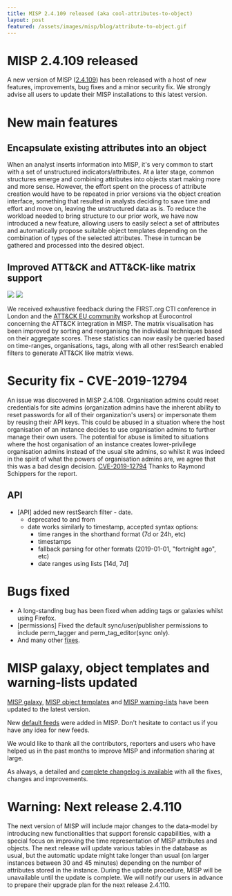 ```yaml
---
title: MISP 2.4.109 released (aka cool-attributes-to-object)
layout: post
featured: /assets/images/misp/blog/attribute-to-object.gif
---
```


# MISP 2.4.109 released

A new version of MISP ([2.4.109](https://github.com/MISP/MISP/tree/v2.4.109)) has been released with a host of new features, improvements, bug fixes and a minor security fix. We strongly advise all users to update their MISP installations to this latest version.

# New main features

## Encapsulate existing attributes into an object

When an analyst inserts information into MISP, it's very common to start with a set of unstructured indicators/attributes. At a later stage, common structures emerge and combining attributes into objects start making more and more sense. However, the effort spent on the process of attribute creation would have to be repeated in prior versions via the object creation interface, something that resulted in analysts deciding to save time and effort and move on, leaving the unstructured data as is. To reduce the workload needed to bring structure to our prior work, we have now introduced a new feature, allowing users to easily select a set of attributes and automatically propose suitable object templates depending on the combination of types of the selected attributes. These in turncan be gathered and processed into the desired object.

## Improved ATT&CK and ATT&CK-like matrix support

![](https://www.misp-project.org/assets/images/misp/blog/attack-new.png)
![](https://www.misp-project.org/assets/images/misp/blog/fraud-tactics.png)

We received exhaustive feedback during the FIRST.org CTI conference in London and the [ATT&CK EU community](https://www.attack-community.org/) workshop at Eurocontrol concerning the ATT&CK integration in MISP. The matrix visualisation has been improved by sorting and reorganising the individual techniques based on their aggregate scores. These statistics can now easily be queried based on time-ranges, organisations, tags, along with all other restSearch enabled filters to generate ATT&CK like matrix views.

# Security fix - CVE-2019-12794

An issue was discovered in MISP 2.4.108. Organisation admins could reset credentials for site admins (organization admins have the inherent ability to reset passwords for all of their organization's users) or impersonate them by reusing their API keys. This could be abused in a situation where the host organisation of an instance decides to use organisation admins to further manage their own users. The potential for abuse is limited to situations where the host organisation of an instance creates lower-privilege organisation admins instead of the usual site admins, so whilst it was indeed in the spirit of what the powers of organisation admins are, we agree that this was a bad design decision. [CVE-2019-12794](https://cve.circl.lu/cve/CVE-2019-12794) Thanks to Raymond Schippers for the report.

## API

- [API] added new restSearch filter - date.
  - deprecated to and from
  - date works similarly to timestamp, accepted syntax options:
    - time ranges in the shorthand format (7d or 24h, etc)
    - timestamps
    - fallback parsing for other formats (2019-01-01, "fortnight ago", etc)
    - date ranges using lists [14d, 7d]

# Bugs fixed

- A long-standing bug has been fixed when adding tags or galaxies whilst using Firefox.
- [permissions] Fixed the default sync/user/publisher permissions to include perm_tagger and perm_tag_editor(sync only).
- And many other [fixes](https://www.misp-project.org/Changelog.txt).

# MISP galaxy, object templates and warning-lists updated

[MISP galaxy](https://www.misp-project.org/galaxy.html), [MISP object templates](https://www.misp-project.org/objects.html) and [MISP warning-lists](https://github.com/MISP/misp-warninglists/) have been updated to the latest version.

New [default feeds](https://www.misp-project.org/feeds/) were added in MISP. Don't hesitate to contact us if you have any idea for new feeds.

We would like to thank all the contributors, reporters and users who have helped us in the past months to improve MISP and information sharing at large.

As always, a detailed and [complete changelog is available](https://www.misp-project.org/Changelog.txt) with all the fixes, changes and improvements.

# Warning: Next release 2.4.110

The next version of MISP will include major changes to the data-model by introducing new functionalities that support forensic capabilities, with a special focus on improving the time representation of MISP attributes and objects. The next release will update various tables in the database as usual, but the automatic update might take longer than usual (on larger instances between 30 and 45 minutes) depending on the number of attributes stored in the instance. During the update procedure, MISP will be unavailable until the update is complete. We will notify our users in advance to prepare their upgrade plan for the next release 2.4.110.

